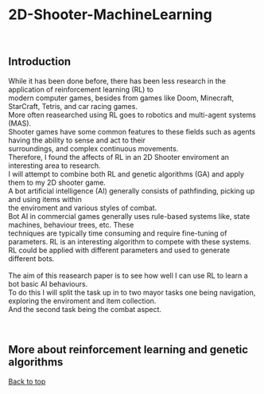 # 2D-Shooter-MachineLearning

<br>

**Introduction**
---
While it has been done before, there has been less research in the application of reinforcement learning (RL) to <br>
modern computer games, besides from games like Doom, Minecraft, StarCraft, Tetris, and car racing games.<br>
More often reasearched using RL goes to robotics and multi-agent systems (MAS).<br>
Shooter games have some common features to these fields such as agents having the ability to sense and act to their<br>
surroundings, and complex continuous movements.<br>
Therefore, I found the affects of RL in an 2D Shooter enviroment an interesting area to research.<br>
I will attempt to combine both RL and genetic algorithms (GA) and apply them to my 2D shooter game.<br>
A bot artificial intelligence (AI) generally consists of pathfinding, picking up and using items within<br>
the enviroment and various styles of combat.<br>
Bot AI in commercial games generally uses rule-based systems like, state machines, behaviour trees, etc. These<br>
techniques are typically time consuming and require fine-tuning of parameters. RL is an interesting algorithm to compete with these systems.<br>
RL could be applied with different parameters and used to generate different bots.<br>
<br>
The aim of this reasearch paper is to see how well I can use RL to learn a bot basic AI behaviours.<br>
To do this I will split the task up in to two mayor tasks one being navigation, exploring the enviroment and item collection.<br>
And the second task being the combat aspect.

<br>

**More about reinforcement learning and genetic algorithms**
---



[Back to top](#readme)
